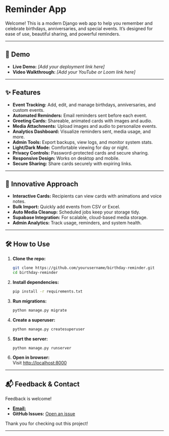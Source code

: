 # Reminder App

Welcome! This is a modern Django web app to help you remember and celebrate birthdays, anniversaries, and special events. It’s designed for ease of use, beautiful sharing, and powerful reminders.

---

## 🚀 Demo

- **Live Demo:** _[Add your deployment link here]_
- **Video Walkthrough:** _[Add your YouTube or Loom link here]_

---

## ✨ Features

- **Event Tracking:** Add, edit, and manage birthdays, anniversaries, and custom events.
- **Automated Reminders:** Email reminders sent before each event.
- **Greeting Cards:** Shareable, animated cards with images and audio.
- **Media Attachments:** Upload images and audio to personalize events.
- **Analytics Dashboard:** Visualize reminders sent, media usage, and more.
- **Admin Tools:** Export backups, view logs, and monitor system stats.
- **Light/Dark Mode:** Comfortable viewing for day or night.
- **Privacy Controls:** Password-protected cards and secure sharing.
- **Responsive Design:** Works on desktop and mobile.
- **Secure Sharing:** Share cards securely with expiring links.

---

## 🧠 Innovative Approach

- **Interactive Cards:** Recipients can view cards with animations and voice notes.
- **Bulk Import:** Quickly add events from CSV or Excel.
- **Auto Media Cleanup:** Scheduled jobs keep your storage tidy.
- **Supabase Integration:** For scalable, cloud-based media storage.
- **Admin Analytics:** Track usage, reminders, and system health.

---

## 🛠️ How to Use

1. **Clone the repo:**
    ```sh
    git clone https://github.com/yourusername/birthday-reminder.git
    cd birthday-reminder
    ```
2. **Install dependencies:**
    ```sh
    pip install -r requirements.txt
    ```
3. **Run migrations:**
    ```sh
    python manage.py migrate
    ```
4. **Create a superuser:**
    ```sh
    python manage.py createsuperuser
    ```
5. **Start the server:**
    ```sh
    python manage.py runserver
    ```
6. **Open in browser:**  
   Visit [http://localhost:8000](http://localhost:8000)

---

## 📬 Feedback & Contact

Feedback is welcome!  
- [**Email:**](harshitghosh7@gmail.com)
- **GitHub Issues:** [Open an issue](https://github.com/yourusername/birthday-reminder/issues)

Thank you for checking out this project!

---
